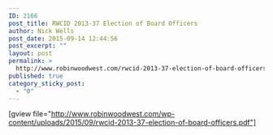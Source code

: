 ```yaml
---
ID: 2166
post_title: RWCID 2013-37 Election of Board Officers
author: Nick Wells
post_date: 2015-09-14 12:44:56
post_excerpt: ""
layout: post
permalink: >
  http://www.robinwoodwest.com/rwcid-2013-37-election-of-board-officers/
published: true
category_sticky_post:
  - "0"
---
```

[gview file="http://www.robinwoodwest.com/wp-content/uploads/2015/09/rwcid-2013-37-election-of-board-officers.pdf"]